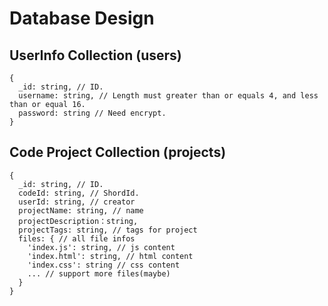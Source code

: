 # Database Design

## UserInfo Collection (users)

```
{
  _id: string, // ID.
  username: string, // Length must greater than or equals 4, and less than or equal 16.
  password: string // Need encrypt.
}
```

## Code Project Collection (projects)

```
{
  _id: string, // ID.
  codeId: string, // ShordId.
  userId: string, // creator
  projectName: string, // name
  projectDescription：string,
  projectTags: string, // tags for project
  files: { // all file infos
    'index.js': string, // js content
    'index.html': string, // html content
    'index.css': string // css content
    ... // support more files(maybe)
  }
}
```

